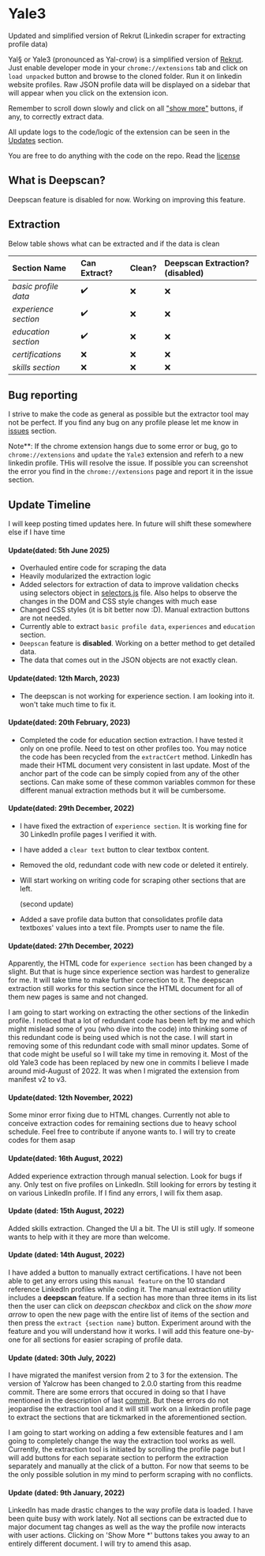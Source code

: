 # Yale3
 Updated and simplified version of Rekrut (Linkedin scraper for extracting profile data)

Yal§ or Yale3 (pronounced as Yal-crow) is a simplified version of [Rekrut](https://github.com/DrakenWan/Rekrut). Just enable developer mode in your `chrome://extensions` tab and click on `load unpacked` button and browse to the cloned folder. Run it on linkedin website profiles. Raw JSON profile data will be displayed on a sidebar that will appear when you click on the extension icon.

 Remember to scroll down slowly and click on all ["show more"](#) buttons, if any, to correctly extract data.

 All update logs to the code/logic of the extension can be seen in the [Updates](#update-timeline) section.


You are free to do anything with the code on the repo. Read the [license](https://github.com/DrakenWan/Yale3/blob/main/LICENSE)

## What is Deepscan?

Deepscan feature is disabled for now. Working on improving this feature.

## Extraction

Below table shows what can be extracted and if the data is clean

Section Name       |      Can Extract?      | Clean?              | Deepscan Extraction? (**disabled**)
:----------------- | :-----------------     | :-----------------  | :------------------
*basic profile data*    |     :heavy_check_mark: | :x:   |  :x:
*experience section*|     :heavy_check_mark: | :x: |  :x:
*education section*|     :heavy_check_mark: | :x: | :x:
*certifications* |     :x: | :x: | :x:
*skills section*  |     :x: | :x: | :x:


## Bug reporting
I strive to make the code as general as possible but the extractor tool may not be perfect. If you find any bug on any profile please let me know in [issues](https://github.com/DrakenWan/Yale3/issues) section.

Note**: If the chrome extension hangs due to some error or bug, go to `chrome://extensions` and `update` the `Yale3` extension and referh to a new linkedin profile. THis will resolve the issue. If possible you can screenshot the error you find in the `chrome://extensions` page and report it in the issue section.
## Update Timeline

I will keep posting timed updates here. In future will shift these somewhere else if I have time

#### Update(dated: 5th June 2025)
- Overhauled entire code for scraping the data
- Heavily modularized the extraction logic
- Added selectors for extraction of data to improve validation checks using selectors object in [selectors.js](./scripts/selectors.js) file. Also helps to observe the changes in the DOM and CSS style changes with much ease
- Changed CSS styles (it is bit better now :D). Manual extraction buttons are not needed.
- Currently able to extract `basic profile data`, `experiences` and `education` section.
- `Deepscan` feature is **disabled**. Working on a better method to get detailed data.
- The data that comes out in the JSON objects are not exactly clean.


#### Update(dated: 12th March, 2023)

- The deepscan is not working for experience section. I am looking into it. won't take much time to fix it.

#### Update(dated: 20th February, 2023)

- Completed the code for education section extraction. I have tested it only on one profile. Need to test on other profiles too. You may notice the code has been recycled from the `extractCert` method. LinkedIn has made their HTML document very consistent in last update. Most of the anchor part of the code can be simply copied from any of the other sections. Can make some of these common variables common for these different manual extraction methods but it will be cumbersome.


#### Update(dated: 29th December, 2022)

- I have fixed the extraction of `experience section`. It is working fine for 30 LinkedIn profile pages I verified it with.
- I have added a `clear text` button to clear textbox content.
- Removed the old, redundant code with new code or deleted it entirely.
- Will start working on writing code for scraping other sections that are left.

  (second update)
- Added a save profile data button that consolidates profile data textboxes' values into a text file. Prompts user to name the file.

#### Update(dated: 27th December, 2022)

Apparently, the HTML code for `experience section` has been changed by a slight. But that is huge since experience section was hardest to generalize for me. It will take time to make further correction to it. The deepscan extraction still works for this section since the HTML document for all of them new pages is same and not changed.

I am going to start working on extracting the other sections of the linkedin profile. I noticed that a lot of redundant code has been left by me and which might mislead some of you (who dive into the code) into thinking some of this redundant code is being used which is not the case. I will start in removing some of this redundant code with small minor updates. Some of that code might be useful so I will take my time in removing it. Most of the old Yale3 code has been replaced by new one in commits I believe I made around mid-August of 2022. It was when I migrated the extension from manifest v2 to v3.

#### Update(dated: 12th November, 2022)

Some minor error fixing due to HTML changes. Currently not able to conceive extraction codes for remaining sections due to heavy school schedule. Feel free to contribute if anyone wants to. I will try to create codes for them asap

#### Update(dated: 16th August, 2022)

Added experience extraction through manual selection. Look for bugs if any. Only test on five profiles on LinkedIn. Still looking for errors by testing it on various LinkedIn profile. If I find any errors, I will fix them asap.

#### Update (dated: 15th August, 2022)

Added skills extraction. Changed the UI a bit. The UI is still ugly. If someone wants to help with it they are more than welcome.

#### Update (dated: 14th August, 2022)

I have added a button to manually extract certifications. I have not been able to get any errors using this `manual feature` on the 10 standard reference LinkedIn profiles while coding it. The manual extraction utility includes a **deepscan** feature. If a section has more than three items in its list then the user can click on *deepscan checkbox* and click on the _show more arrow_ to open the new page with the entire list of items of the section and then press the `extract {section name}` button. Experiment around with the feature and you will understand how it works. I will add this feature one-by-one for all sections for easier scraping of profile data.


#### Update (dated: 30th July, 2022)

I have migrated the manifest version from 2 to 3 for the extension. The version of Yalcrow has been changed to 2.0.0 starting from this readme commit. There are some errors that occured in doing so that I have mentioned in the description of last [commit](https://github.com/DrakenWan/Yale3/commit/af96ff1b5589b70a246e5112a0ebc4aa57cae443). But these errors do not jeopardise the extraction tool and it will still work on a linkedin profile page to extract the sections that are tickmarked in the aforementioned section.


I am going to start working on adding a few extensible features and I am going to completely change the way the extraction tool works as well. Currently, the extraction tool is initiated by scrolling the profile page but I will add buttons for each separate section to perform the extraction separately and manually at the click of a button. For now that seems to be the only possible solution in my mind to perform scraping with no conflicts.



#### Update (dated: 9th January, 2022)

LinkedIn has made drastic changes to the way profile data is loaded. I have been quite busy with work lately. Not all sections can be extracted due to major document tag changes as well as the way the profile now interacts with user actions. Clicking on  'Show More *' buttons takes you away to an entirely different document. I will try to amend this asap.

